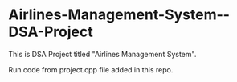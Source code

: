 # Airlines-Management-System--DSA-Project
This is DSA Project titled "Airlines Management System".

Run code from project.cpp file added in this repo.
